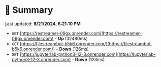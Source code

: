 # 📖 Summary
Last updated: **8/21/2024, 6:21:10 PM**

- `GET` [https://restreamer-09gx.onrender.com](https://restreamer-09gx.onrender.com) - **Up** (32480ms)
- `GET` [https://filestreambot-b5k6.onrender.com/](https://filestreambot-b5k6.onrender.com/) - **Down** (126ms)
- `GET` [https://jupyterlab-python3-12-3.onrender.com](https://jupyterlab-python3-12-3.onrender.com) - **Down** (123ms)
